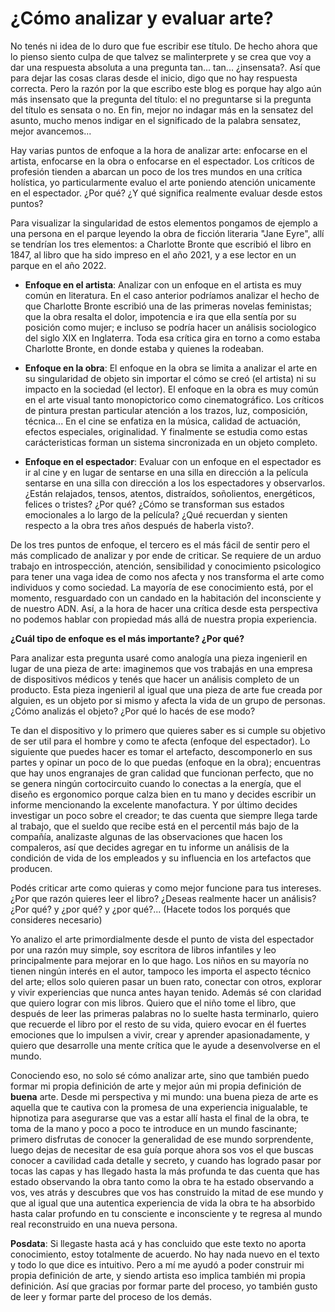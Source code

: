 # ¿Cómo analizar y evaluar arte?

No tenés ni idea de lo duro que fue escribir ese título. De hecho ahora que lo pienso siento culpa de que talvez se malinterprete y se crea que voy a dar una respuesta absoluta a una pregunta tan... tan... ¿insensata?. Así que para dejar las cosas claras desde el inicio, digo que no hay respuesta correcta. Pero la razón por la que escribo este blog es porque hay algo aún más insensato que la pregunta del título: el no preguntarse si la pregunta del título es sensata o no. En fin, mejor no indagar más en la sensatez del asunto, mucho menos indigar en el significado de la palabra sensatez, mejor avancemos... 

Hay varias puntos de enfoque a la hora de analizar arte: enfocarse en el artista, enfocarse en la obra o enfocarse en el espectador. Los críticos de profesión tienden a abarcan un poco de los tres mundos en una crítica holística, yo particularmente evaluo el arte poniendo atención unicamente en el espectador. ¿Por qué? ¿Y qué significa realmente evaluar desde estos puntos?

Para visualizar la singularidad de estos elementos pongamos de ejemplo a una persona en el parque leyendo la obra de ficción literaria "Jane Eyre", allí se tendrían los tres elementos: a Charlotte Bronte que escribió el libro en 1847, al libro que ha sido impreso en el año 2021, y a ese lector en un parque en el año 2022.

- **Enfoque en el artista**: Analizar con un enfoque en el artista es muy común en literatura. En el caso anterior podríamos analizar el hecho de que Charlotte Bronte escribió una de las primeras novelas feministas; que la obra resalta el dolor, impotencia e ira que ella sentía por su posición como mujer; e incluso se podría hacer un análisis sociologico del siglo XIX en Inglaterra. Toda esa crítica gira en torno a como estaba Charlotte Bronte, en donde estaba y quienes la rodeaban. 

- **Enfoque en la obra**: El enfoque en la obra se limita a analizar el arte en su singularidad de objeto sin importar el cómo se creó (el artista) ni su impacto en la sociedad (el lector). El enfoque en la obra es muy común en el arte visual tanto monopictorico como cinematográfico. Los críticos de pintura prestan particular atención a los trazos, luz, composición, técnica... En el cine se enfatiza en la música, calidad de actuación, efectos especiales, originalidad. Y finalmente se estudia como estas carácteristicas forman un sistema sincronizada en un objeto completo. 

- **Enfoque en el espectador**: Evaluar con un enfoque en el espectador es ir al cine y en lugar de sentarse en una silla en dirección a la película sentarse en una silla con dirección a los los espectadores y observarlos. ¿Están relajados, tensos, atentos, distraídos, soñolientos, energéticos, felices o tristes? ¿Por qué? ¿Cómo se transforman sus estados emocionales a lo largo de la película? ¿Qué recuerdan y sienten respecto a la obra tres años después de haberla visto?. 

De los tres puntos de enfoque, el tercero es el más fácil de sentir pero el más complicado de analizar y por ende de criticar. Se requiere de un arduo trabajo en introspección, atención, sensibilidad y conocimiento psicologico para tener una vaga idea de como nos afecta y nos transforma el arte como individuos y como sociedad. La mayoría de ese conocimiento está, por el momento, resguardado con un candado en la habitación del inconsciente y de nuestro ADN. Así, a la hora de hacer una crítica desde esta perspectiva no podemos hablar con propiedad más allá de nuestra propia experiencia. 

**¿Cuál tipo de enfoque es el más importante? ¿Por qué?**

Para analizar esta pregunta usaré como analogía una pieza ingenieril en lugar de una pieza de arte: imaginemos que vos trabajás en una empresa de dispositivos médicos y tenés que hacer un análisis completo de un producto. Esta pieza ingenieril al igual que una pieza de arte fue creada por alguien, es un objeto por si mismo y afecta la vida de un grupo de personas. ¿Cómo analizás el objeto? ¿Por qué lo hacés de ese modo?

Te dan el dispositivo y lo primero que quieres saber es si cumple su objetivo de ser util para el hombre y como te afecta (enfoque del espectador). Lo siguiente que puedes hacer es tomar el artefacto, descomponerlo en sus partes y opinar un poco de lo que puedas (enfoque en la obra); encuentras que hay unos engranajes de gran calidad que funcionan perfecto, que no se genera ningún cortocircuito cuando lo conectas a la energía, que el diseño es ergonomico porque calza bien en tu mano y decides escribir un informe mencionando la excelente manofactura. Y por último decides investigar un poco sobre el creador; te das cuenta que siempre llega tarde al trabajo, que el sueldo que recibe está en el percentil más bajo de la compañía, analizaste algunas de las observaciones que hacen los compaleros, así que decides agregar en tu informe un análisis de la condición de vida de los empleados y su influencia en los artefactos que producen.

Podés criticar arte como quieras y como mejor funcione para tus intereses. ¿Por que razón quieres leer el libro? ¿Deseas realmente hacer un análisis? ¿Por qué? y ¿por qué? y ¿por qué?... (Hacete todos los porqués que consideres necesario)

Yo analizo el arte primordialmente desde el punto de vista del espectador por una razón muy simple, soy escritora de libros infantiles y leo principalmente para mejorar en lo que hago. Los niños en su mayoría no tienen ningún interés en el autor, tampoco les importa el aspecto técnico del arte; ellos solo quieren pasar un buen rato, conectar con otros, explorar y vivir experiencias que nunca antes hayan tenido. Además sé con claridad que quiero lograr con mis libros. Quiero que el niño tome el libro, que después de leer las primeras palabras no lo suelte hasta terminarlo, quiero que recuerde el libro por el resto de su vida, quiero evocar en él fuertes emociones que lo impulsen a vivir, crear y aprender apasionadamente, y quiero que desarrolle una mente crítica que le ayude a desenvolverse en el mundo. 

Conociendo eso, no solo sé cómo analizar arte, sino que también puedo formar mi propia definición de arte y mejor aún mi propia definición de **buena** arte. Desde mi perspectiva y mi mundo: una buena pieza de arte es aquella que te cautiva con la promesa de una experiencia inigualable, te hipnotiza para asegurarse que vas a estar allí hasta el final de la obra, te toma de la mano y poco a poco te introduce en un mundo fascinante; primero disfrutas de conocer la generalidad de ese mundo sorprendente, luego dejas de necesitar de esa guía porque ahora sos vos el que buscas conocer a cavilidad cada detalle y secreto, y cuando has logrado pasar por tocas las capas y has llegado hasta la más profunda te das cuenta que has estado observando la obra tanto como la obra te ha estado observando a vos, ves atrás y descubres que vos has construido la mitad de ese mundo y que al igual que una autentica experiencia de vida la obra te ha absorbido hasta calar profundo en tu consciente e inconsciente y te regresa al mundo real reconstruido en una nueva persona.
 
**Posdata**: Si llegaste hasta acá y has concluido que este texto no aporta conocimiento, estoy totalmente de acuerdo. No hay nada nuevo en el texto y todo lo que dice es intuitivo. Pero a mí me ayudó a poder construir mi propia definición de arte, y siendo artista eso implica también mi propia definición. Así que gracias por formar parte del proceso, yo también gusto de leer y formar parte del proceso de los demás. 